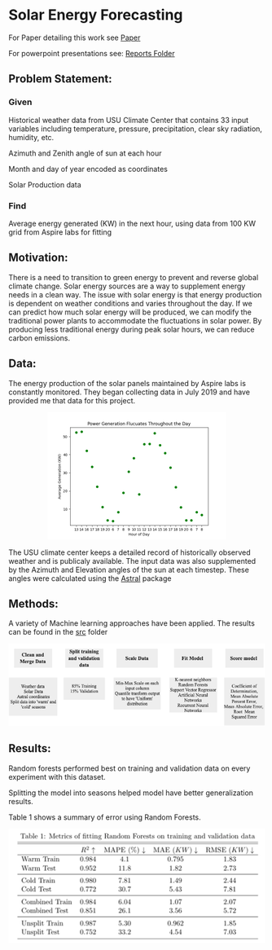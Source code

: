 # Solar Energy Forecasting
For Paper detailing this work see <a href="https://www.overleaf.com/read/nybprsncxpxf" > Paper </a>

For powerpoint presentations see: <a href="https://github.com/bradley-p/Solar_Energy_Forecasting/blob/main/Reports:Notes/" >Reports Folder </a>

## Problem Statement: 

### Given

Historical weather data from USU Climate Center that contains 33 input variables including temperature, pressure, precipitation, clear sky radiation, humidity, etc.

Azimuth and Zenith angle of sun at each hour

Month and day of year encoded as coordinates

Solar Production data

### Find 

Average energy generated (KW) in the next hour, using data from 100 KW grid from Aspire labs for fitting

## Motivation: 
There is a need to transition to green energy to prevent and reverse global climate change. Solar energy sources are a way to supplement energy needs in a clean way. The issue with solar energy is that energy production is dependent on weather conditions and varies throughout the day. If we can predict how much solar energy will be produced, we can modify the traditional power plants to accommodate the fluctuations in solar power. By producing less traditional energy during peak solar hours, we can reduce carbon emissions.
## Data:
The energy production of the solar panels maintained by Aspire labs is constantly monitored. They began collecting data in July 2019 and have provided me that data for this project. 
<p align="center">
<img width='350' height='250' src='images/Power_Generation_Fluctuates.png'>
</p>

The USU climate center keeps a detailed record of historically observed weather and is publicaly available. The input data was also supplemented by the Azimuth and Elevation angles of the sun at each timestep. These angles were calculated using the <a href='https://github.com/bradley-p/Solar_Energy_Forecasting/tree/main/src'>Astral</a> package 

## Methods:
A variety of Machine learning approaches have been applied. The results can be found in the <a href='https://github.com/bradley-p/Solar_Energy_Forecasting/tree/main/src'> src</a> folder

<p align="center">
<img src='images/methods.png'>
</p>

## Results: 
Random forests performed best on training and validation data on every experiment with this dataset. 

Splitting the model into seasons helped model have better generalization results.

Table 1 shows a summary of error using Random Forests.
<p align="center">
<img src='images/table1.png'>
</p>
